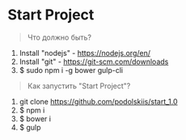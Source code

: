 ﻿# Start Project

> Что должно быть?

1. Install "nodejs" - https://nodejs.org/en/
2. Install "git" - https://git-scm.com/downloads
3. $ sudo npm i -g bower gulp-cli

> Как запустить "Start Project"?

1. git clone https://github.com/podolskiis/start_1.0
2. $ npm i
3. $ bower i
4. $ gulp
